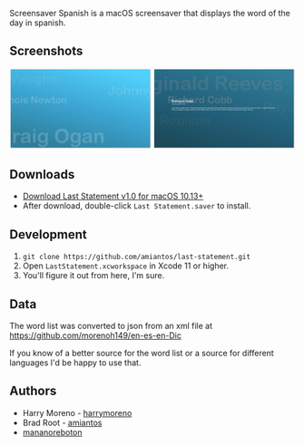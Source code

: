 Screensaver Spanish is a macOS screensaver that displays the word of the day in spanish.

## Screenshots

![Last Statement Screenshots](/images/screenshots.png?raw=true)

## Downloads 

- [Download Last Statement v1.0 for macOS 10.13+](https://s3.amazonaws.com/amiantos/last-statement-1.0.zip)
- After download, double-click `Last Statement.saver` to install.

## Development

1. `git clone https://github.com/amiantos/last-statement.git`
2. Open `LastStatement.xcworkspace` in Xcode 11 or higher.
3. You'll figure it out from here, I'm sure.

## Data

The word list was converted to json from an xml file at https://github.com/morenoh149/en-es-en-Dic

If you know of a better source for the word list or a source for different languages I'd be happy to use that.

## Authors
* Harry Moreno - [harrymoreno](https://harrymoreno.com)
* Brad Root - [amiantos](https://github.com/amiantos)
* [mananoreboton](https://github.com/mananoreboton)
